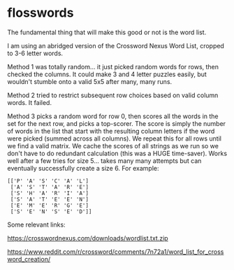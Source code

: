 # flosswords

The fundamental thing that will make this good or not is the word list. 

I am using an abridged version of the Crossword Nexus Word List, cropped to 3-6 letter words. 

Method 1 was totally random... it just picked random words for rows, then checked the columns. It could make 3 and 4 letter puzzles easily, but wouldn't stumble onto a valid 5x5 after many, many runs.

Method 2 tried to restrict subsequent row choices based on valid column words. It failed.

Method 3 picks a random word for row 0, then scores all the words in the set for the next row, and picks a top-scorer. The score is simply the number of words in the list that start with the resulting column letters if the word were picked (summed across all columns). We repeat this for all rows until we find a valid matrix. We cache the scores of all strings as we run so we don't have to do redundant calculation (this was a HUGE time-saver). Works well after a few tries for size 5... takes many many attempts but can eventually successfully create a size 6. For example:

```
[['P' 'A' 'S' 'C' 'A' 'L']
 ['A' 'S' 'T' 'A' 'R' 'E']
 ['S' 'H' 'A' 'R' 'I' 'A']
 ['S' 'A' 'T' 'E' 'E' 'N']
 ['E' 'M' 'E' 'R' 'G' 'E']
 ['S' 'E' 'N' 'S' 'E' 'D']]
```

Some relevant links:

https://crosswordnexus.com/downloads/wordlist.txt.zip

https://www.reddit.com/r/crossword/comments/7n72a1/word_list_for_crossword_creation/
